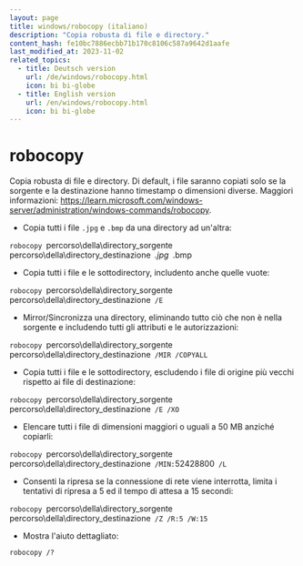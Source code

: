 ```yaml
---
layout: page
title: windows/robocopy (italiano)
description: "Copia robusta di file e directory."
content_hash: fe10bc7886ecbb71b170c8106c587a9642d1aafe
last_modified_at: 2023-11-02
related_topics:
  - title: Deutsch version
    url: /de/windows/robocopy.html
    icon: bi bi-globe
  - title: English version
    url: /en/windows/robocopy.html
    icon: bi bi-globe
---
```

# robocopy

Copia robusta di file e directory.
Di default, i file saranno copiati solo se la sorgente e la destinazione hanno timestamp o dimensioni diverse.
Maggiori informazioni: <https://learn.microsoft.com/windows-server/administration/windows-commands/robocopy>.

- Copia tutti i file `.jpg` e `.bmp` da una directory ad un'altra:

`robocopy `<span class="tldr-var badge badge-pill bg-dark-lm bg-white-dm text-white-lm text-dark-dm font-weight-bold">percorso\della\directory_sorgente</span>` `<span class="tldr-var badge badge-pill bg-dark-lm bg-white-dm text-white-lm text-dark-dm font-weight-bold">percorso\della\directory_destinazione</span>` `<span class="tldr-var badge badge-pill bg-dark-lm bg-white-dm text-white-lm text-dark-dm font-weight-bold">*.jpg</span>` `<span class="tldr-var badge badge-pill bg-dark-lm bg-white-dm text-white-lm text-dark-dm font-weight-bold">*.bmp</span>

- Copia tutti i file e le sottodirectory, includento anche quelle vuote:

`robocopy `<span class="tldr-var badge badge-pill bg-dark-lm bg-white-dm text-white-lm text-dark-dm font-weight-bold">percorso\della\directory_sorgente</span>` `<span class="tldr-var badge badge-pill bg-dark-lm bg-white-dm text-white-lm text-dark-dm font-weight-bold">percorso\della\directory_destinazione</span>` /E`

- Mirror/Sincronizza una directory, eliminando tutto ciò che non è nella sorgente e includendo tutti gli attributi e le autorizzazioni:

`robocopy `<span class="tldr-var badge badge-pill bg-dark-lm bg-white-dm text-white-lm text-dark-dm font-weight-bold">percorso\della\directory_sorgente</span>` `<span class="tldr-var badge badge-pill bg-dark-lm bg-white-dm text-white-lm text-dark-dm font-weight-bold">percorso\della\directory_destinazione</span>` /MIR /COPYALL`

- Copia tutti i file e le sottodirectory, escludendo i file di origine più vecchi rispetto ai file di destinazione:

`robocopy `<span class="tldr-var badge badge-pill bg-dark-lm bg-white-dm text-white-lm text-dark-dm font-weight-bold">percorso\della\directory_sorgente</span>` `<span class="tldr-var badge badge-pill bg-dark-lm bg-white-dm text-white-lm text-dark-dm font-weight-bold">percorso\della\directory_destinazione</span>` /E /XO`

- Elencare tutti i file di dimensioni maggiori o uguali a 50 MB anziché copiarli:

`robocopy `<span class="tldr-var badge badge-pill bg-dark-lm bg-white-dm text-white-lm text-dark-dm font-weight-bold">percorso\della\directory_sorgente</span>` `<span class="tldr-var badge badge-pill bg-dark-lm bg-white-dm text-white-lm text-dark-dm font-weight-bold">percorso\della\directory_destinazione</span>` /MIN:`<span class="tldr-var badge badge-pill bg-dark-lm bg-white-dm text-white-lm text-dark-dm font-weight-bold">52428800</span>` /L`

- Consenti la ripresa se la connessione di rete viene interrotta, limita i tentativi di ripresa a 5 ed il tempo di attesa a 15 secondi:

`robocopy `<span class="tldr-var badge badge-pill bg-dark-lm bg-white-dm text-white-lm text-dark-dm font-weight-bold">percorso\della\directory_sorgente</span>` `<span class="tldr-var badge badge-pill bg-dark-lm bg-white-dm text-white-lm text-dark-dm font-weight-bold">percorso\della\directory_destinazione</span>` /Z /R:5 /W:15`

- Mostra l'aiuto dettagliato:

`robocopy /?`
